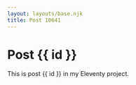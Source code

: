 ```yaml
---
layout: layouts/base.njk
title: Post 10641
---
```


# Post {{ id }}

This is post {{ id }} in my Eleventy project.
